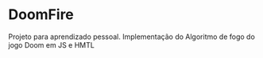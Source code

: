 # DoomFire
Projeto para aprendizado pessoal. Implementação do Algoritmo de fogo do jogo Doom em JS e HMTL
